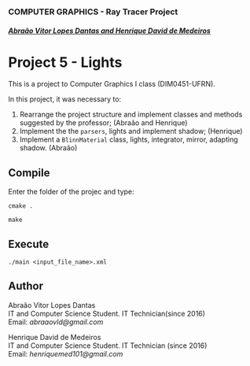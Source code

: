 ### COMPUTER GRAPHICS - Ray Tracer Project

##### [Abraão Vitor Lopes Dantas and Henrique David de Medeiros](#author)

# Project 5 - Lights

This is a project to Computer Graphics I class (DIM0451-UFRN).

In this project, it was necessary to:

1. Rearrange the project structure and implement classes and methods suggested by the professor; (Abraão and Henrique)
2. Implement the the `parsers`, lights and implement shadow; (Henrique)
3. Implement a `BlinnMaterial` class, lights, integrator, mirror, adapting shadow. (Abraão)

## Compile

Enter the folder of the projec and type:

`cmake .`

`make`

## Execute

`./main <input_file_name>.xml`  
  
## Author
Abraão Vitor Lopes Dantas  
IT and Computer Science Student. IT Technician(since 2016)  
Email: _abraaovld@gmail.com_

Henrique David de Medeiros  
IT and Computer Science Student. IT Technician (since 2016)  
Email: _henriquemed101@gmail.com_
